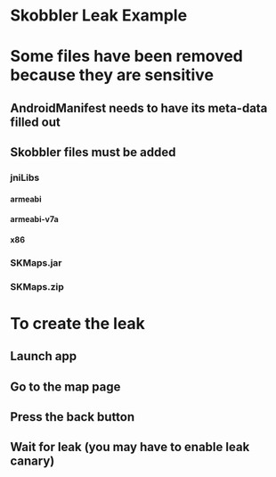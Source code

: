 # Skobbler Leak Example

# Some files have been removed because they are sensitive
## AndroidManifest needs to have its meta-data filled out
## Skobbler files must be added
### jniLibs
#### armeabi
#### armeabi-v7a
#### x86
### SKMaps.jar
### SKMaps.zip

# To create the leak
## Launch app
## Go to the map page
## Press the back button
## Wait for leak (you may have to enable leak canary)